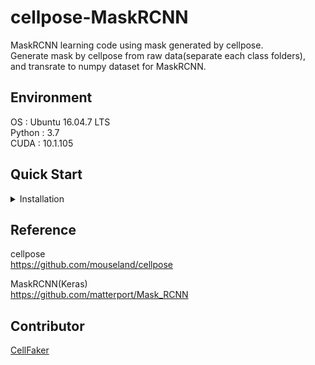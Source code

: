 # cellpose-MaskRCNN
MaskRCNN learning code using mask generated by cellpose.  
Generate mask by cellpose from raw data(separate each class folders),  
and transrate to numpy dataset for MaskRCNN.   

## Environment
OS : Ubuntu 16.04.7 LTS  
Python : 3.7  
CUDA : 10.1.105

## Quick Start
<details><summary>Installation</summary>
  
```
  git clone git@https://github.com/CellFaker/cellpose-MaskRCNN/edit/main/README.md
  cd cellpose-MaskRCNN
  pip install -r requirment.txt 
```
  
  
</details>

## Reference
cellpose  
https://github.com/mouseland/cellpose

MaskRCNN(Keras)  
https://github.com/matterport/Mask_RCNN

## Contributor
[CellFaker](https://github.com/CellFaker)
